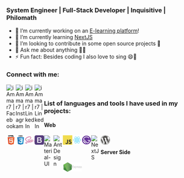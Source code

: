 <!--
**iAmmar7/iAmmar7** is a ✨ _special_ ✨ repository because its `README.md` (this file) appears on your GitHub profile.

Here are some ideas to get you started:
-->

### System Engineer | Full-Stack Developer | Inquisitive | Philomath

- 🔭 I’m currently working on an [E-learning platform][working]!
- 🌱 I’m currently learning [NextJS](https://github.com/vercel/next.js)
- 👯 I’m looking to contribute in some open source projects 📂
- 💬 Ask me about anything 🤷‍♂️
- ⚡ Fun fact: Besides coding I also love to sing 😄🎵

### Connect with me:

[<img align="left" alt="iAmmar7 | Facebook" width="25px" src="https://cdn.jsdelivr.net/npm/simple-icons@v3/icons/facebook.svg" />][facebook]
[<img align="left" alt="iAmmar7 | Instagram" width="25px" src="https://cdn.jsdelivr.net/npm/simple-icons@v3/icons/instagram.svg" />][instagram]
[<img align="left" alt="iAmmar7 | LinkedIn" width="25px" src="https://cdn.jsdelivr.net/npm/simple-icons@v3/icons/linkedin.svg" />][linkedin]
[<img align="left" alt="iAmmar7 | LinkedIn" width="25px" src="https://cdn.jsdelivr.net/npm/simple-icons@v3/icons/yahoo.svg" />][yahoo]

<br />

### List of languages and tools I have used in my projects:

#### Web

[<img align="left" alt="HTML5" width="25px" src="https://raw.githubusercontent.com/github/explore/80688e429a7d4ef2fca1e82350fe8e3517d3494d/topics/html/html.png" />](https://github.com/topics/html)
[<img align="left" alt="CSS3" width="25px" src="https://raw.githubusercontent.com/github/explore/80688e429a7d4ef2fca1e82350fe8e3517d3494d/topics/css/css.png" />](https://github.com/topics/css)
[<img align="left" alt="Sass" width="25px" src="https://raw.githubusercontent.com/github/explore/80688e429a7d4ef2fca1e82350fe8e3517d3494d/topics/sass/sass.png" />](https://github.com/topics/sass)
[<img align="left" alt="Bootstrap" width="25px" src="https://raw.githubusercontent.com/github/explore/80688e429a7d4ef2fca1e82350fe8e3517d3494d/topics/bootstrap/bootstrap.png" />](https://github.com/topics/bootstrap)
[<img align="left" alt="Material-UI" width="25px" src="https://camo.githubusercontent.com/cf05625198fe7b6ad8a302d1ce16bc99b93ec2ac/68747470733a2f2f6d6174657269616c2d75692e636f6d2f7374617469632f6c6f676f2e737667" />](https://github.com/topics/material-ui)
[<img align="left" alt="Ant Design" width="25px" src="https://camo.githubusercontent.com/bc93494c1f9faf29cae5064245e03f086a2cb1b5/68747470733a2f2f67772e616c697061796f626a656374732e636f6d2f7a6f732f726d73706f7274616c2f4b4470677667754d704766716148506a6963524b2e737667" />](https://github.com/topics/ant-design)
[<img align="left" alt="JavaScript" width="25px" src="https://raw.githubusercontent.com/github/explore/80688e429a7d4ef2fca1e82350fe8e3517d3494d/topics/javascript/javascript.png" />](https://github.com/topics/javascript)
[<img align="left" alt="React" width="25px" src="https://raw.githubusercontent.com/github/explore/80688e429a7d4ef2fca1e82350fe8e3517d3494d/topics/react/react.png" />](https://github.com/topics/react)
[<img align="left" alt="Gatsby" width="25px" src="https://raw.githubusercontent.com/github/explore/e94815998e4e0713912fed477a1f346ec04c3da2/topics/gatsby/gatsby.png" />](https://github.com/topics/gatsby)
[<img align="left" alt="NextJS" width="25px" src="https://repository-images.githubusercontent.com/70107786/6532af00-82ea-11ea-9d1a-7fcded8ac5d3" />](https://github.com/topics/nextjs)
[<img align="left" alt="WordPress" width="25px" src="https://raw.githubusercontent.com/github/explore/80688e429a7d4ef2fca1e82350fe8e3517d3494d/topics/wordpress/wordpress.png" />](https://github.com/topics/wordpress)

<br />

#### Server Side

[<img align="left" alt="Node" width="25px" src="https://raw.githubusercontent.com/github/explore/80688e429a7d4ef2fca1e82350fe8e3517d3494d/topics/nodejs/nodejs.png" />](https://github.com/topics/node)
[<img align="left" alt="Express" width="25px" src="https://raw.githubusercontent.com/github/explore/80688e429a7d4ef2fca1e82350fe8e3517d3494d/topics/express/express.png" />](https://github.com/topics/express)

<br />
<br />

[working]: https://parhako.com
[facebook]: https://www.facebook.com/itsammar.7
[instagram]: https://www.instagram.com/itsammar7
[linkedin]: https://www.linkedin.com/in/iammar7
[yahoo]: mailto:iammar7@yahoo.com
[github]: https://github.com/iammar7
